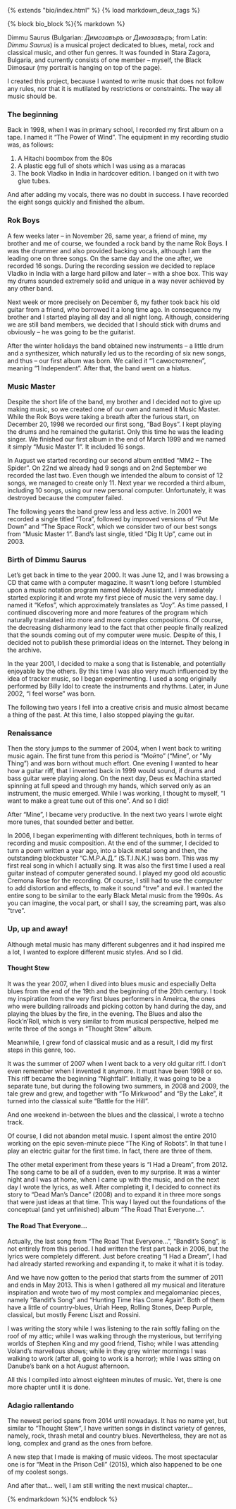 {% extends "bio/index.html" %}
{% load markdown_deux_tags %}

{% block bio_block %}{% markdown %}

Dimmu Saurus (Bulgarian: *Димозавъръ* or *Димозавъръ*; from Latin: *Dimmu Saurus*) is a musical project dedicated to blues, metal, rock and classical music, and other fun genres. It was founded in Stara Zagora, Bulgaria, and currently consists of one member – myself, the Black Dimosaur (my portrait is hanging on top of the page).

I created this project, because I wanted to write music that does not follow any rules, nor that it is mutilated by restrictions or constraints. The way all music should be.

### The beginning
Back in 1998, when I was in primary school, I recorded my first album on a tape. I named it “The Power of Wind”. The equipment in my recording studio was, as follows:

1. A Hitachi boombox from the 80s
2. A plastic egg full of shots which I was using as a maracas
3. The book Vladko in India in hardcover edition. I banged on it with two glue tubes.

And after adding my vocals, there was no doubt in success. I have recorded the eight songs quickly and finished the album.

### Rok Boys

A few weeks later – in November 26, same year, a friend of mine, my brother and me of course, we founded a rock band by the name Rok Boys. I was the drummer and also provided backing vocals, although I am the leading one on three songs. On the same day and the one after, we recorded 16 songs. During the recording session we decided to replace Vladko in India with a large hard pillow and later – with a shoe box. This way my drums sounded extremely solid and unique in a way never achieved by any other band.

Next week or more precisely on December 6, my father took back his old guitar from a friend, who borrowed it a long time ago. In consequence my brother and I started playing all day and all night long. Although, considering we are still band members, we decided that I should stick with drums and obviously – he was going to be the guitarist.

After the winter holidays the band obtained new instruments – a little drum and a synthesizer, which naturally led us to the recording of six new songs, and thus – our first album was born. We called it “1 самостоятелен”, meaning “1 Independent”. After that, the band went on a hiatus.

### Music Master

Despite the short life of the band, my brother and I decided not to give up making music, so we created one of our own and named it Music Master. While the Rok Boys were taking a breath after the furious start, on December 20, 1998 we recorded our first song, “Bad Boys”. I kept playing the drums and he remained the guitarist. Only this time he was the leading singer. We finished our first album in the end of March 1999 and we named it simply “Music Master 1”. It included 16 songs.

In August we started recording our second album entitled “MM2 – The Spider”. On 22nd we already had 9 songs and on 2nd September we recorded the last two. Even though we intended the album to consist of 12 songs, we managed to create only 11. Next year we recorded a third album, including 10 songs, using our new personal computer. Unfortunately, it was destroyed because the computer failed.

The following years the band grew less and less active. In 2001 we recorded a single titled “Tora”, followed by improved versions of “Put Me Down” and “The Space Rock”, which we consider two of our best songs from “Music Master 1”. Band’s last single, titled “Dig It Up”, came out in 2003.

### Birth of Dimmu Saurus

Let’s get back in time to the year 2000. It was June 12, and I was browsing a CD that came with a computer magazine. It wasn’t long before I stumbled upon a music notation program named Melody Assistant. I immediately started exploring it and wrote my first piece of music the very same day. I named it “Kefos”, which approximately translates as “Joy”. As time passed, I continued discovering more and more features of the program which naturally translated into more and more complex compositions. Of course, the decreasing disharmony lead to the fact that other people finally realized that the sounds coming out of my computer were music. Despite of this, I decided not to publish these primordial ideas on the Internet. They belong in the archive.

In the year 2001, I decided to make a song that is listenable, and potentially enjoyable by the others. By this time I was also very much influenced by the idea of tracker music, so I began experimenting. I used a song originally performed by Billy Idol to create the instruments and rhythms. Later, in June 2002, “I feel worse” was born.

The following two years I fell into a creative crisis and music almost became a thing of the past. At this time, I also stopped playing the guitar.

### Renaissance

Then the story jumps to the summer of 2004, when I went back to writing music again. The first tune from this period is “Мойто” (“Mine”, or ”My Thing”) and was born without much effort. One evening I wanted to hear how a guitar riff, that I invented back in 1999 would sound, if drums and bass guitar were playing along. On the next day, Deus ex Machina started spinning at full speed and through my hands, which served only as an instrument, the music emerged. While I was working, I thought to myself, “I want to make a great tune out of this one”. And so I did!

After “Mine”, I became very productive. In the next two years I wrote eight more tunes, that sounded better and better.

In 2006, I began experimenting with different techniques, both in terms of recording and music composition. At the end of the summer, I decided to turn a poem written a year ago, into a black metal song and then, the outstanding blockbuster “С.М.Р.А.Д.” (S.T.I.N.K.) was born. This was my first real song in which I actually sing. It was also the first time I used a real guitar instead of computer generated sound. I played my good old acoustic Cremona Rose for the recording. Of course, I still had to use the computer to add distortion and effects, to make it sound “trve” and evil. I wanted the entire song to be similar to the early Black Metal music from the 1990s. As you can imagine, the vocal part, or shall I say, the screaming part, was also “trve”.

### Up, up and away!

Although metal music has many different subgenres and it had inspired me a lot, I wanted to explore different music styles. And so I did.

#### Thought Stew

It was the year 2007, when I dived into blues music and especially Delta blues from the end of the 19th and the beginning of the 20th century. I took my inspiration from the very first blues performers in Ameirca, the ones who were building railroads and picking cotton by hand during the day, and playing the blues by the fire, in the evening. The Blues and also the Rock’n’Roll, which is very similar to from musical perspective, helped me write three of the songs in “Thought Stew” album.

Meanwhile, I grew fond of classical music and as a result, I did my first steps in this genre, too.

It was the summer of 2007 when I went back to a very old guitar riff. I don’t even remember when I invented it anymore. It must have been 1998 or so. This riff became the beginning “Nightfall”. Initially, it was going to be a separate tune, but during the following two summers, in 2008 and 2009, the tale grew and grew, and together with “To Mirkwood” and “By the Lake”, it turned into the classical suite “Battle for the Hill”.

And one weekend in-between the blues and the classical, I wrote a techno track.

Of course, I did not abandon metal music. I spent almost the entire 2010 working on the epic seven-minute piece “The King of Robots”. In that tune I play an electric guitar for the first time. In fact, there are three of them.

The other metal experiment from these years is “I Had a Dream”, from 2012. The song came to be all of a sudden, even to my surprise. It was a winter night and I was at home, when I came up with the music, and on the next day I wrote the lyrics, as well. After completing it, I decided to connect its story to “Dead Man’s Dance” (2008) and to expand it in three more songs that were just ideas at that time. This way I layed out the foundations of the conceptual (and yet unfinished) album “The Road That Everyone...”.

#### The Road That Everyone...
Actually, the last song from “The Road That Everyone...”, “Bandit’s Song”, is not entirely from this period. I had written the first part back in 2006, but the lyrics were completely different. Just before creating “I Had a Dream”, I had had already started reworking and expanding it, to make it what it is today.

And we have now gotten to the period that starts from the summer of 2011 and ends in May 2013. This is when I gathered all my musical and literature inspiration and wrote two of my most complex and megalomaniac pieces, namely “Bandit’s Song” and “Hunting Time Has Come Again”. Both of them have a little of country-blues, Uriah Heep, Rolling Stones, Deep Purple, classical, but mostly Ferenc Liszt and Rossini.

I was writing the story while I was listening to the rain softly falling on the roof of my attic; while I was walking through the mysterious, but terrifying worlds of Stephen King and my good friend, Tisho; while I was attending Voland’s marvellous shows; while in they grey winter mornings I was walking to work (after all, going to work is a horror); while I was sitting on Danube’s bank on a hot August afternoon.

All this I compiled into almost eighteen minutes of music. Yet, there is one more chapter until it is done.

### Adagio rallentando

The newest period spans from 2014 until nowadays. It has no name yet, but similar to “Thought Stew”, I have written songs in distinct variety of genres, namely, rock, thrash metal and country blues. Nevertheless, they are not as long, complex and grand as the ones from before.

A new step that I made is making of music videos. The most spectacular one is for “Meat in the Prison Cell” (2015), which also happened to be one of my coolest songs.

And after that… well, I am still writing the next musical chapter...

{% endmarkdown %}{% endblock %}

